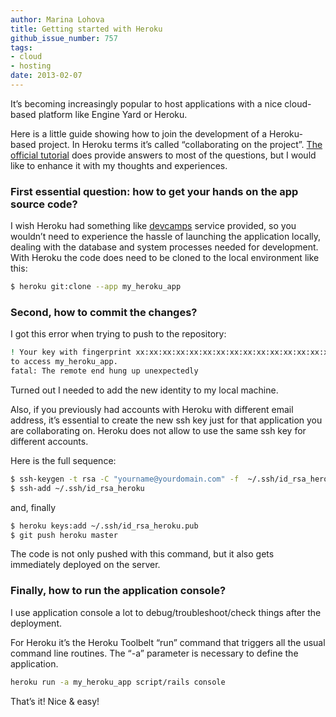 ```yaml
---
author: Marina Lohova
title: Getting started with Heroku
github_issue_number: 757
tags:
- cloud
- hosting
date: 2013-02-07
---
```


It’s becoming increasingly popular to host applications with a nice cloud-based platform like Engine Yard or Heroku.

Here is a little guide showing how to join the development of a Heroku-based project. In Heroku terms it’s called “collaborating on the project”. [The official tutorial](https://devcenter.heroku.com/articles/collab) does provide answers to most of the questions, but I would like to enhance it with my thoughts and experiences.

### First essential question: how to get your hands on the app source code?

I wish Heroku had something like [devcamps](http://www.devcamps.org/) service provided, so you wouldn’t need to experience the hassle of launching the application locally, dealing with the database and system processes needed for development. With Heroku the code does need to be cloned to the local environment like this:

```bash
$ heroku git:clone --app my_heroku_app
```

### Second, how to commit the changes?

I got this error when trying to push to the repository:

```bash
! Your key with fingerprint xx:xx:xx:xx:xx:xx:xx:xx:xx:xx:xx:xx:xx:xx:xx:xx is not authorized
to access my_heroku_app.
fatal: The remote end hung up unexpectedly
```

Turned out I needed to add the new identity to my local machine.

Also, if you previously had accounts with Heroku with different email address, it’s essential to create the new ssh key just for that application you are collaborating on. Heroku does not allow to use the same ssh key for different accounts.

Here is the full sequence:

```bash
$ ssh-keygen -t rsa -C "yourname@yourdomain.com" -f  ~/.ssh/id_rsa_heroku
$ ssh-add ~/.ssh/id_rsa_heroku
```

and, finally

```bash
$ heroku keys:add ~/.ssh/id_rsa_heroku.pub
$ git push heroku master
```

The code is not only pushed with this command, but it also gets immediately deployed on the server.

### Finally, how to run the application console?

I use application console a lot to debug/troubleshoot/check things after the deployment.

For Heroku it’s the Heroku Toolbelt “run” command that triggers all the usual command line routines. The “-a” parameter is necessary to define the application.

```bash
heroku run -a my_heroku_app script/rails console
```

That’s it! Nice & easy!

